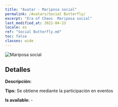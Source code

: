 ```yaml
---
title: "Avatar - Mariposa social"
permalink: /Avatars/Social Butterfly/
excerpt: "Era of Chaos  Mariposa social"
last_modified_at: 2021-04-23
locale: es
ref: "Social Butterfly.md"
toc: false
classes: wide
---
```

 ![Mariposa social](/images/a/avatarFrame_31.png)

## Detalles

 **Descripción:**  

 **Tips:** Se obtiene mediante la participación en eventos 

 **Is available:**  - 


